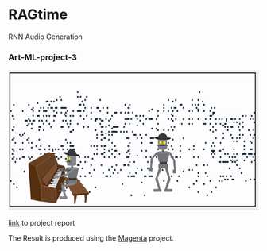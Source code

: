 # RAGtime

RNN Audio Generation

### Art-ML-project-3

![hehe](gif.gif)

[link](https://docs.google.com/document/d/10DhPRHXMLF80pXpDS-3YiYcz-0NxnEkoyKhbNUMz-FQ/edit?usp=sharing) to project report

The Result is produced using the [Magenta](https://github.com/tensorflow/magenta) project.


